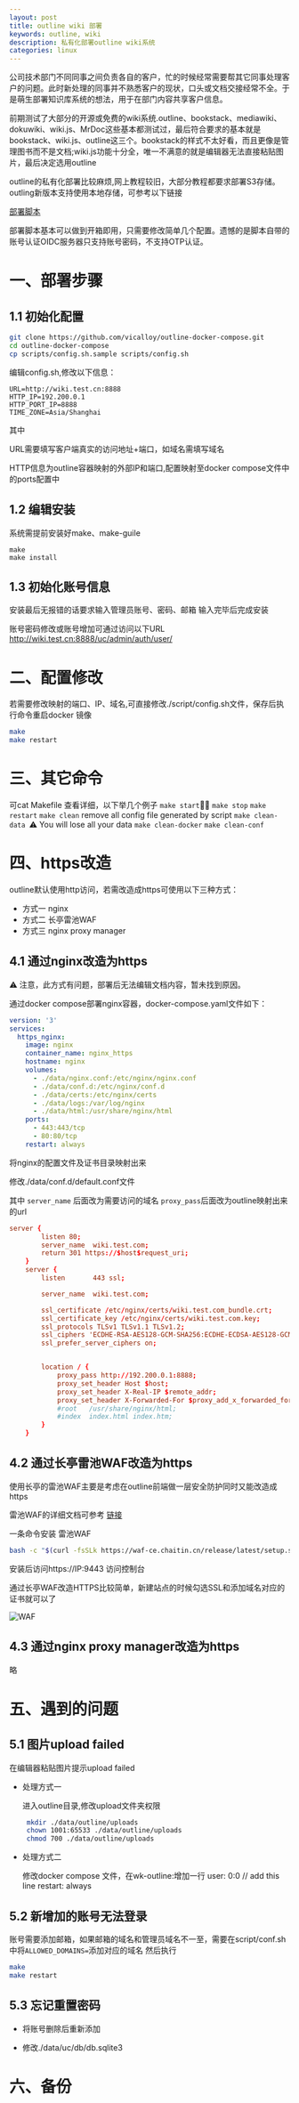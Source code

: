 ```yaml
---
layout: post
title: outline wiki 部署
keywords: outline, wiki
description: 私有化部署outline wiki系统
categories: linux
---
```


公司技术部门不同同事之间负责各自的客户，忙的时候经常需要帮其它同事处理客户的问题。此时新处理的同事并不熟悉客户的现状，口头或文档交接经常不全。于是萌生部署知识库系统的想法，用于在部门内容共享客户信息。

前期测试了大部分的开源或免费的wiki系统.outline、bookstack、mediawiki、dokuwiki、wiki.js、MrDoc这些基本都测试过，最后符合要求的基本就是bookstack、wiki.js、outline这三个。bookstack的样式不太好看，而且更像是管理图书而不是文档;wiki.js功能十分全，唯一不满意的就是编辑器无法直接粘贴图片，最后决定选用outline

outline的私有化部署比较麻烦,网上教程较旧，大部分教程都要求部署S3存储。outling新版本支持使用本地存储，可参考以下链接

[部署脚本](https://github.com/vicalloy/outline-docker-compose)

部署脚本基本可以做到开箱即用，只需要修改简单几个配置。遗憾的是脚本自带的账号认证OIDC服务器只支持账号密码，不支持OTP认证。

# 一、部署步骤
## 1.1 初始化配置
```bash
git clone https://github.com/vicalloy/outline-docker-compose.git
cd outline-docker-compose
cp scripts/config.sh.sample scripts/config.sh
```
编辑config.sh,修改以下信息：

```config
URL=http://wiki.test.cn:8888
HTTP_IP=192.200.0.1
HTTP_PORT_IP=8888
TIME_ZONE=Asia/Shanghai
```
其中

URL需要填写客户端真实的访问地址+端口，如域名需填写域名

HTTP信息为outline容器映射的外部IP和端口,配置映射至docker compose文件中的ports配置中

## 1.2 编辑安装
系统需提前安装好make、make-guile
```
make
make install
```

## 1.3 初始化账号信息

安装最后无报错的话要求输入管理员账号、密码、邮箱
输入完毕后完成安装

账号密码修改或账号增加可通过访问以下URL
http://wiki.test.cn:8888/uc/admin/auth/user/

# 二、配置修改
若需要修改映射的端口、IP、域名,可直接修改./script/config.sh文件，保存后执行命令重启docker 镜像
```bash
make
make restart
```


# 三、其它命令
可cat Makefile 查看详细，以下举几个例子
`make start` 
`make stop`
`make restart` 
`make clean` remove all config file generated by script
`make clean-data `⚠️ You will lose all your data
`make clean-docker`
`make clean-conf`

#  四、https改造
outline默认使用http访问，若需改造成https可使用以下三种方式：
* 方式一 nginx
* 方式二 长亭雷池WAF
* 方式三 nginx proxy manager
  
## 4.1 通过nginx改造为https

⚠️ 注意，此方式有问题，部署后无法编辑文档内容，暂未找到原因。

通过docker compose部署nginx容器，docker-compose.yaml文件如下：
```yaml
version: '3'
services:
  https_nginx:
    image: nginx
    container_name: nginx_https
    hostname: nginx
    volumes:
      - ./data/nginx.conf:/etc/nginx/nginx.conf
      - ./data/conf.d:/etc/nginx/conf.d
      - ./data/certs:/etc/nginx/certs
      - ./data/logs:/var/log/nginx
      - ./data/html:/usr/share/nginx/html
    ports:
      - 443:443/tcp
      - 80:80/tcp
    restart: always
```
将nginx的配置文件及证书目录映射出来

修改./data/conf.d/default.conf文件

其中 `server_name` 后面改为需要访问的域名
`proxy_pass`后面改为outline映射出来的url

```conf
server {
        listen 80;
        server_name  wiki.test.com;
        return 301 https://$host$request_uri;
    }
    server {
        listen       443 ssl;

        server_name  wiki.test.com;

        ssl_certificate /etc/nginx/certs/wiki.test.com_bundle.crt;
        ssl_certificate_key /etc/nginx/certs/wiki.test.com.key;
        ssl_protocols TLSv1 TLSv1.1 TLSv1.2;
        ssl_ciphers 'ECDHE-RSA-AES128-GCM-SHA256:ECDHE-ECDSA-AES128-GCM-SHA256:ECDHE-RSA-AES256-GCM-SHA384:ECDHE-ECDSA-AES256-GCM-SHA384:DHE-RSA-AES128-GCM-SHA256:DHE-DSS-AES128-GCM-SHA256:kEDH+AESGCM:ECDHE-RSA-AES128-SHA256:ECDHE-ECDSA-AES128-SHA256:ECDHE-RSA-AES128-SHA:ECDHE-ECDSA-AES128-SHA:ECDHE-RSA-AES256-SHA384:ECDHE-ECDSA-AES256-SHA384:ECDHE-RSA-AES256-SHA:ECDHE-ECDSA-AES256-SHA:DHE-RSA-AES128-SHA256:DHE-RSA-AES128-SHA:DHE-DSS-AES128-SHA256:DHE-RSA-AES256-SHA256:DHE-DSS-AES256-SHA:DHE-RSA-AES256-SHA:AES128-GCM-SHA256:AES256-GCM-SHA384:AES128-SHA256:AES256-SHA256:AES128-SHA:AES256-SHA:AES:CAMELLIA:DES-CBC3-SHA:!aNULL:!eNULL:!EXPORT:!DES:!RC4:!MD5:!PSK:!aECDH:!EDH-DSS-DES-CBC3-SHA:!EDH-RSA-DES-CBC3-SHA:!KRB5-DES-CBC3-SHA';
        ssl_prefer_server_ciphers on;


        location / {
            proxy_pass http://192.200.0.1:8888;
            proxy_set_header Host $host;
            proxy_set_header X-Real-IP $remote_addr;
            proxy_set_header X-Forwarded-For $proxy_add_x_forwarded_for;
            #root   /usr/share/nginx/html;
            #index  index.html index.htm;
        }
    }
```
## 4.2 通过长亭雷池WAF改造为https
使用长亭的雷池WAF主要是考虑在outline前端做一层安全防护同时又能改造成https

雷池WAF的详细文档可参考 [链接](https://waf-ce.chaitin.cn/docs/guide/install)

一条命令安装 雷池WAF
```bash
bash -c "$(curl -fsSLk https://waf-ce.chaitin.cn/release/latest/setup.sh)"
```
安装后访问https://IP:9443 访问控制台

通过长亭WAF改造HTTPS比较简单，新建站点的时候勾选SSL和添加域名对应的证书就可以了

![WAF](/images/blog/20240126-WAF.png)

## 4.3 通过nginx proxy manager改造为https
略

# 五、遇到的问题
## 5.1 图片upload failed
在编辑器粘贴图片提示upload failed

* 处理方式一
  
  进入outline目录,修改upload文件夹权限
   ```bash
    mkdir ./data/outline/uploads
    chown 1001:65533 ./data/outline/uploads
    chmod 700 ./data/outline/uploads
   ```
* 处理方式二 
   
  修改docker compose 文件，在wk-outline:增加一行
      user: 0:0 // add this line
      restart: always

## 5.2 新增加的账号无法登录
账号需要添加邮箱，如果邮箱的域名和管理员域名不一至，需要在script/conf.sh中将`ALLOWED_DOMAINS=`添加对应的域名
然后执行
```bash
make
make restart
```

## 5.3 忘记重置密码
* 将账号删除后重新添加
		
* 修改./data/uc/db/db.sqlite3 

	
# 六、备份

